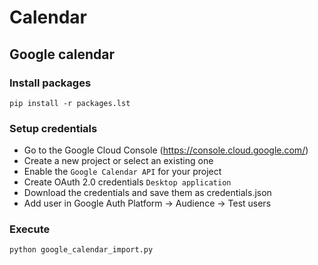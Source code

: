 # Calendar

## Google calendar

### Install packages
```shell
pip install -r packages.lst
```

### Setup credentials
  - Go to the Google Cloud Console (https://console.cloud.google.com/)
  - Create a new project or select an existing one
  - Enable the `Google Calendar API` for your project
  - Create OAuth 2.0 credentials `Desktop application`
  - Download the credentials and save them as credentials.json
  - Add user in Google Auth Platform → Audience → Test users

### Execute
```shell
python google_calendar_import.py
```
